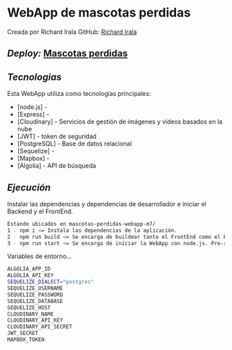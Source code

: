 # WebApp de mascotas perdidas
Creada por Richard Irala
GitHub: <a href="https://github.com/RichardIrala">Richard Irala</a>

## _Deploy:_ <a href="https://mascotas-perdidas-webapp-m7.herokuapp.com/">Mascotas perdidas</a>

## _Tecnologias_

Esta WebApp utiliza como tecnologías principales:

- [node.js] - 
- [Express] -
- [Cloudinary] - Servicios de gestión de imágenes y vídeos basados en la nube
- [JWT] - token de seguridad
- [PostgreSQL] - Base de datos relacional
- [Sequelize] - 
- [Mapbox] -
- [Algolia] - API de búsqueda

## _Ejecución_

Instalar las dependencias y dependencias de desarrollador e iniciar el Backend y el FrontEnd.

```sh
Estando ubicados en mascotas-perdidas-webapp-m7/
1 - npm i <= Instala las dependencias de la aplicación.
2 - npm run build <= Se encarga de buildear tanto el FrontEnd como el BackEnd.
3 - npm run start <= Se encarga de iniciar la WebApp con node.js. Pre-requisito: haber transpilado el FrontEnd y Backend.
```

Variables de entorno...

```sh
ALGOLIA_APP_ID
ALGOLIA_API_KEY
SEQUELIZE_DIALECT="postgres"
SEQUELIZE_USERNAME
SEQUELIZE_PASSWORD
SEQUELIZE_DATABASE
SEQUELIZE_HOST
CLOUDINARY_NAME
CLOUDINARY_API_KEY
CLOUDINARY_API_SECRET
JWT_SECRET
MAPBOX_TOKEN

```
